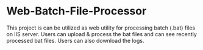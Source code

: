 Web-Batch-File-Processor
========================

This project is can be utilized as web utility for processing batch (.bat) files on IIS server. Users can upload &amp; process the bat files and can see recently processed bat files. Users can also download the logs.